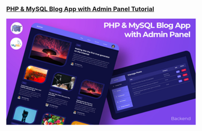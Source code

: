 ### [PHP & MySQL Blog App with Admin Panel Tutorial](https://youtube.com/egatortutorials)

![](thumbnail.jpg)
